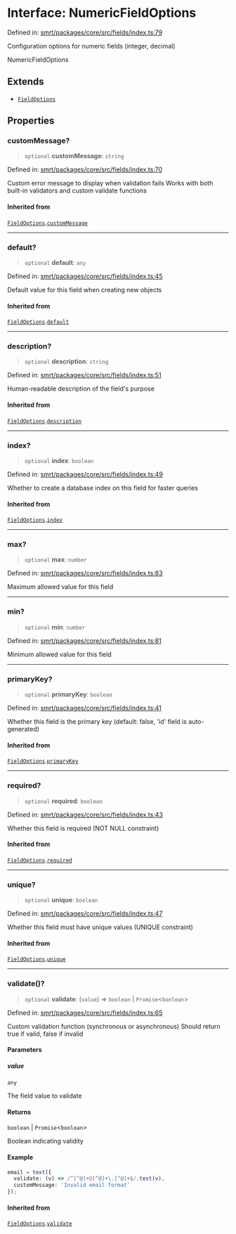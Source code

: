# Interface: NumericFieldOptions

Defined in: [smrt/packages/core/src/fields/index.ts:79](https://github.com/happyvertical/smrt/blob/71a16025d52b026725fd522a392015e67e1d6489/packages/core/src/fields/index.ts#L79)

Configuration options for numeric fields (integer, decimal)

 NumericFieldOptions

## Extends

- [`FieldOptions`](FieldOptions.md)

## Properties

### customMessage?

> `optional` **customMessage**: `string`

Defined in: [smrt/packages/core/src/fields/index.ts:70](https://github.com/happyvertical/smrt/blob/71a16025d52b026725fd522a392015e67e1d6489/packages/core/src/fields/index.ts#L70)

Custom error message to display when validation fails
Works with both built-in validators and custom validate functions

#### Inherited from

[`FieldOptions`](FieldOptions.md).[`customMessage`](FieldOptions.md#custommessage)

***

### default?

> `optional` **default**: `any`

Defined in: [smrt/packages/core/src/fields/index.ts:45](https://github.com/happyvertical/smrt/blob/71a16025d52b026725fd522a392015e67e1d6489/packages/core/src/fields/index.ts#L45)

Default value for this field when creating new objects

#### Inherited from

[`FieldOptions`](FieldOptions.md).[`default`](FieldOptions.md#default)

***

### description?

> `optional` **description**: `string`

Defined in: [smrt/packages/core/src/fields/index.ts:51](https://github.com/happyvertical/smrt/blob/71a16025d52b026725fd522a392015e67e1d6489/packages/core/src/fields/index.ts#L51)

Human-readable description of the field's purpose

#### Inherited from

[`FieldOptions`](FieldOptions.md).[`description`](FieldOptions.md#description)

***

### index?

> `optional` **index**: `boolean`

Defined in: [smrt/packages/core/src/fields/index.ts:49](https://github.com/happyvertical/smrt/blob/71a16025d52b026725fd522a392015e67e1d6489/packages/core/src/fields/index.ts#L49)

Whether to create a database index on this field for faster queries

#### Inherited from

[`FieldOptions`](FieldOptions.md).[`index`](FieldOptions.md#index)

***

### max?

> `optional` **max**: `number`

Defined in: [smrt/packages/core/src/fields/index.ts:83](https://github.com/happyvertical/smrt/blob/71a16025d52b026725fd522a392015e67e1d6489/packages/core/src/fields/index.ts#L83)

Maximum allowed value for this field

***

### min?

> `optional` **min**: `number`

Defined in: [smrt/packages/core/src/fields/index.ts:81](https://github.com/happyvertical/smrt/blob/71a16025d52b026725fd522a392015e67e1d6489/packages/core/src/fields/index.ts#L81)

Minimum allowed value for this field

***

### primaryKey?

> `optional` **primaryKey**: `boolean`

Defined in: [smrt/packages/core/src/fields/index.ts:41](https://github.com/happyvertical/smrt/blob/71a16025d52b026725fd522a392015e67e1d6489/packages/core/src/fields/index.ts#L41)

Whether this field is the primary key (default: false, 'id' field is auto-generated)

#### Inherited from

[`FieldOptions`](FieldOptions.md).[`primaryKey`](FieldOptions.md#primarykey)

***

### required?

> `optional` **required**: `boolean`

Defined in: [smrt/packages/core/src/fields/index.ts:43](https://github.com/happyvertical/smrt/blob/71a16025d52b026725fd522a392015e67e1d6489/packages/core/src/fields/index.ts#L43)

Whether this field is required (NOT NULL constraint)

#### Inherited from

[`FieldOptions`](FieldOptions.md).[`required`](FieldOptions.md#required)

***

### unique?

> `optional` **unique**: `boolean`

Defined in: [smrt/packages/core/src/fields/index.ts:47](https://github.com/happyvertical/smrt/blob/71a16025d52b026725fd522a392015e67e1d6489/packages/core/src/fields/index.ts#L47)

Whether this field must have unique values (UNIQUE constraint)

#### Inherited from

[`FieldOptions`](FieldOptions.md).[`unique`](FieldOptions.md#unique)

***

### validate()?

> `optional` **validate**: (`value`) => `boolean` \| `Promise`\<`boolean`\>

Defined in: [smrt/packages/core/src/fields/index.ts:65](https://github.com/happyvertical/smrt/blob/71a16025d52b026725fd522a392015e67e1d6489/packages/core/src/fields/index.ts#L65)

Custom validation function (synchronous or asynchronous)
Should return true if valid, false if invalid

#### Parameters

##### value

`any`

The field value to validate

#### Returns

`boolean` \| `Promise`\<`boolean`\>

Boolean indicating validity

#### Example

```typescript
email = text({
  validate: (v) => /^[^@]+@[^@]+\.[^@]+$/.test(v),
  customMessage: 'Invalid email format'
});
```

#### Inherited from

[`FieldOptions`](FieldOptions.md).[`validate`](FieldOptions.md#validate)
